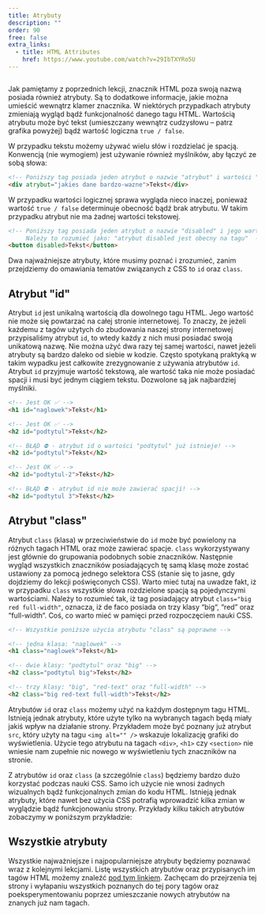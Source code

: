 ```yaml
---
title: Atrybuty
description: ""
order: 90
free: false
extra_links:
  - title: HTML Attributes
    href: https://www.youtube.com/watch?v=29IbTXYRo5U
---
```


<script>
	import Codepen from "$lib/components/ui/Codepen.svelte";
</script>

<img alt="" src="/kurs/statyczna/img/podstawy-html/znacznik.png" />

Jak pamiętamy z poprzednich lekcji, znacznik HTML poza swoją nazwą posiada również atrybuty. Są to dodatkowe informacje, jakie można umieścić wewnątrz klamer znacznika. W niektórych przypadkach atrybuty zmieniają wygląd bądź funkcjonalność danego tagu HTML. Wartością atrybutu może być tekst (umieszczany wewnątrz cudzysłowu – patrz grafika powyżej) bądź wartość logiczna `true / false`.

W przypadku tekstu możemy używać wielu słów i rozdzielać je spacją. Konwencją (nie wymogiem) jest używanie również myślników, aby łączyć ze sobą słowa:

```html
<!-- Poniższy tag posiada jeden atrybut o nazwie "atrybut" i wartości "jakies dane bardzo-wazne" -->
<div atrybut="jakies dane bardzo-wazne">Tekst</div>
```

W przypadku wartości logicznej sprawa wygląda nieco inaczej, ponieważ wartość `true / false` determinuje obecność bądź brak atrybutu. W takim przypadku atrybut nie ma żadnej wartości tekstowej.

```html
<!-- Poniższy tag posiada jeden atrybut o nazwie "disabled" i jego wartość wynosi "true"
	 Należy to rozumieć jako: "atrybut disabled jest obecny na tagu"  -->
<button disabled>Tekst</button>
```

Dwa najważniejsze atrybuty, które musimy poznać i zrozumieć, zanim przejdziemy do omawiania tematów związanych z CSS to `id` oraz `class`.

## Atrybut "id"

Atrybut `id` jest unikalną wartością dla dowolnego tagu HTML. Jego wartość nie może się powtarzać na całej stronie internetowej. To znaczy, że jeżeli każdemu z tagów użytych do zbudowania naszej strony internetowej przypisaliśmy atrybut `id`, to wtedy każdy z nich musi posiadać swoją unikatową nazwę. Nie można użyć dwa razy tej samej wartości, nawet jeżeli atrybuty są bardzo daleko od siebie w kodzie. Często spotykaną praktyką w takim wypadku jest całkowite zrezygnowanie z używania atrybutów `id`. Atrybut `id` przyjmuje wartość tekstową, ale wartość taka nie może posiadać spacji i musi być jednym ciągiem tekstu. Dozwolone są jak najbardziej myślniki.

```html
<!-- Jest OK ✅ -->
<h1 id="naglowek">Tekst</h1>

<!-- Jest OK ✅ -->
<h2 id="podtytul">Tekst</h2>

<!-- BŁĄD ⛔ - atrybut id o wartości "podtytul" już istnieje! -->
<h2 id="podtytul">Tekst</h2>

<!-- Jest OK ✅ -->
<h2 id="podtytul-2">Tekst</h2>

<!-- BŁĄD ⛔ - atrybut id nie może zawierać spacji! -->
<h2 id="podtytul 3">Tekst</h2>
```

## Atrybut "class"

Atrybut `class` (klasa) w przeciwieństwie do `id` może być powielony na różnych tagach HTML oraz może zawierać spacje. `class` wykorzystywany jest głównie do grupowania podobnych sobie znaczników. Następnie wygląd wszystkich znaczników posiadających tę samą klasę może zostać ustawiony za pomocą jednego selektora CSS (stanie się to jasne, gdy dojdziemy do lekcji poświęconych CSS). Warto mieć tutaj na uwadze fakt, iż w przypadku `class` wszystkie słowa rozdzielone spacją są pojedynczymi wartościami. Należy to rozumieć tak, iż tag posiadający atrybut `class="big red full-width"`, oznacza, iż de faco posiada on trzy klasy “big“, “red” oraz “full-width“. Coś, co warto mieć w pamięci przed rozpoczęciem nauki CSS.

```html
<!-- Wszystkie poniższe użycia atrybutu "class" są poprawne -->

<!-- jedna klasa: "naglowek" -->
<h1 class="naglowek">Tekst</h1>

<!-- dwie klasy: "podtytul" oraz "big" -->
<h2 class="podtytul big">Tekst</h2>

<!-- trzy klasy: "big", "red-text" oraz "full-width" -->
<h2 class="big red-text full-width">Tekst</h2>
```

Atrybutów `id` oraz `class` możemy użyć na każdym dostępnym tagu HTML. Istnieją jednak atrybuty, które użyte tylko na wybranych tagach będą miały jakiś wpływ na działanie strony. Przykładem może być poznany już atrybut `src`, który użyty na tagu `<img alt="" />` wskazuje lokalizację grafiki do wyświetlenia. Użycie tego atrybutu na tagach `<div>`, `<h1>` czy `<section>` nie wniesie nam zupełnie nic nowego w wyświetleniu tych znaczników na stronie.

Z atrybutów `id` oraz `class` (a szczególnie `class`) będziemy bardzo dużo korzystać podczas nauki CSS. Samo ich użycie nie wnosi żadnych wizualnych bądź funkcjonalnych zmian do kodu HTML. Istnieją jednak atrybuty, które nawet bez użycia CSS potrafią wprowadzić kilka zmian w wyglądzie bądź funkcjonowaniu strony. Przykłady kilku takich atrybutów zobaczymy w poniższym przykładzie:

<Codepen id="GRPeNZW" />

## Wszystkie atrybuty

Wszystkie najważniejsze i najpopularniejsze atrybuty będziemy poznawać wraz z kolejnymi lekcjami. Listę wszystkich atrybutów oraz przypisanych im tagów HTML możemy znaleźć [pod tym linkiem](https://developer.mozilla.org/en-US/docs/Web/HTML/Attributes). Zachęcam do przejrzenia tej strony i wyłapaniu wszystkich poznanych do tej pory tagów oraz poeksperymentowaniu poprzez umieszczanie nowych atrybutów na znanych już nam tagach.
